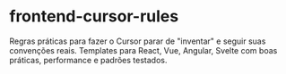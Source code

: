# frontend-cursor-rules
Regras práticas para fazer o Cursor parar de "inventar" e seguir suas convenções reais. Templates para React, Vue, Angular, Svelte com boas práticas, performance e padrões testados.
